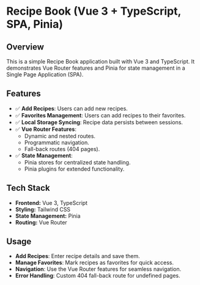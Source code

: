 # **Recipe Book (Vue 3 + TypeScript, SPA, Pinia)**

## **Overview**
This is a simple Recipe Book application built with Vue 3 and TypeScript. It demonstrates Vue Router features and Pinia for state management in a Single Page Application (SPA).

## **Features**
- ✅ **Add Recipes**: Users can add new recipes.
- ✅ **Favorites Management**: Users can add recipes to their favorites.
- ✅ **Local Storage Syncing**: Recipe data persists between sessions.
- ✅ **Vue Router Features**:
  - Dynamic and nested routes.
  - Programmatic navigation.
  - Fall-back routes (404 pages).
- ✅ **State Management**:
  - Pinia stores for centralized state handling.
  - Pinia plugins for extended functionality.

## **Tech Stack**
- **Frontend:** Vue 3, TypeScript
- **Styling:** Tailwind CSS
- **State Management:** Pinia
- **Routing:** Vue Router


## **Usage**
- **Add Recipes**: Enter recipe details and save them.
- **Manage Favorites**: Mark recipes as favorites for quick access.
- **Navigation**: Use the Vue Router features for seamless navigation.
- **Error Handling**: Custom 404 fall-back route for undefined pages.


